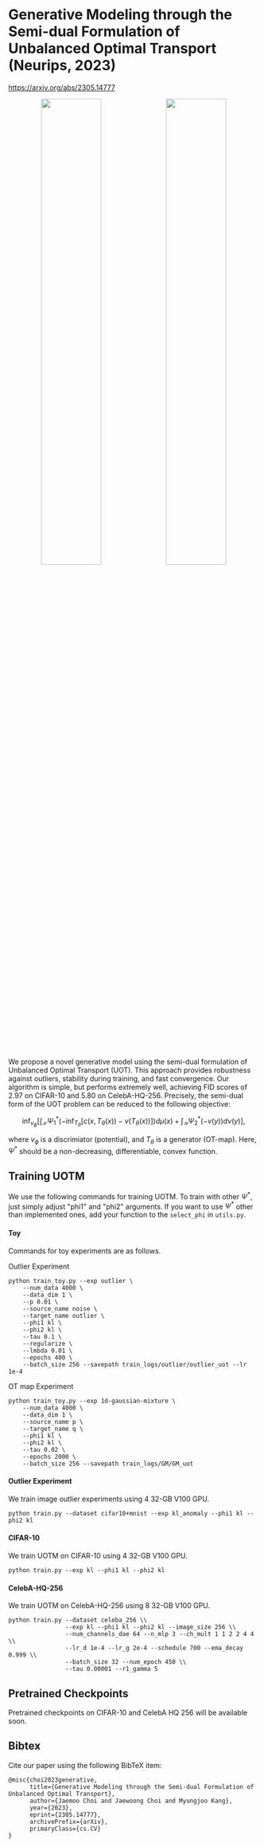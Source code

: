 # Generative Modeling through the Semi-dual Formulation of Unbalanced Optimal Transport (Neurips, 2023)

https://arxiv.org/abs/2305.14777

<p align="middle">
  <img src="assets/cifar10_main.png" width="49%" />
  <img src="assets/celeba_main.png" width="49%" /> 
</p>
We propose a novel generative model using the semi-dual formulation of Unbalanced Optimal Transport (UOT). This approach provides robustness against outliers, stability during training, and fast convergence. Our algorithm is simple, but performs extremely well, achieving FID scores of 2.97 on CIFAR-10 and 5.80 on CelebA-HQ-256.
Precisely, the semi-dual form of the UOT problem can be reduced to the following objective:

$$\inf_{v_\phi}\left[ \int_{\mathcal{X}} \Psi_1^* \left( -\inf_{T_\theta} \left[c\left(x,T_\theta(x)\right)-v\left(T_\theta(x)\right)\right] \right) d\mu(x) + \int_{\mathcal{Y}} \Psi^*_2\left(-v(y)\right) d\nu(y) \right],$$

where $v_\phi$ is a discrimiator (potential), and $T_\theta$ is a generator (OT-map).
Here, $\Psi^*$ should be a non-decreasing, differentiable, convex function.

## Training UOTM ##
We use the following commands for training UOTM.
To train with other $\Psi^*$, just simply adjust "phi1" and "phi2" arguments.
If you want to use $\Psi^*$ other than implemented ones, add your function to the ``select_phi`` in ``utils.py``.

#### Toy ####
Commands for toy experiments are as follows.

Outlier Experiment
```
python train_toy.py --exp outlier \
    --num_data 4000 \
    --data_dim 1 \
    --p 0.01 \
    --source_name noise \
    --target_name outlier \
    --phi1 kl \
    --phi2 kl \
    --tau 0.1 \
    --regularize \
    --lmbda 0.01 \
    --epochs 400 \
    --batch_size 256 --savepath train_logs/outlier/outlier_uot --lr 1e-4
```
OT map Experiment
```
python train_toy.py --exp 1d-gaussian-mixture \
    --num_data 4000 \
    --data_dim 1 \
    --source_name p \
    --target_name q \
    --phi1 kl \
    --phi2 kl \
    --tau 0.02 \
    --epochs 2000 \
    --batch_size 256 --savepath train_logs/GM/GM_uot
```
#### Outlier Experiment ####
We train image outlier experiments using 4 32-GB V100 GPU.
```
python train.py --dataset cifar10+mnist --exp kl_anomaly --phi1 kl --phi2 kl
```

#### CIFAR-10 ####
We train UOTM on CIFAR-10 using 4 32-GB V100 GPU. 
```
python train.py --exp kl --phi1 kl --phi2 kl
```

#### CelebA-HQ-256 ####
We train UOTM on CelebA-HQ-256 using 8 32-GB V100 GPU. 
```
python train.py --dataset celeba_256 \\
                --exp kl --phi1 kl --phi2 kl --image_size 256 \\
                --num_channels_dae 64 --n_mlp 3 --ch_mult 1 1 2 2 4 4 \\
                --lr_d 1e-4 --lr_g 2e-4 --schedule 700 --ema_decay 0.999 \\
                --batch_size 32 --num_epoch 450 \\
                --tau 0.00001 --r1_gamma 5
```


## Pretrained Checkpoints ##
Pretrained checkpoints on CIFAR-10 and CelebA HQ 256 will be available soon. 


## Bibtex ##
Cite our paper using the following BibTeX item:
```
@misc{choi2023generative,
      title={Generative Modeling through the Semi-dual Formulation of Unbalanced Optimal Transport}, 
      author={Jaemoo Choi and Jaewoong Choi and Myungjoo Kang},
      year={2023},
      eprint={2305.14777},
      archivePrefix={arXiv},
      primaryClass={cs.CV}
}
```
